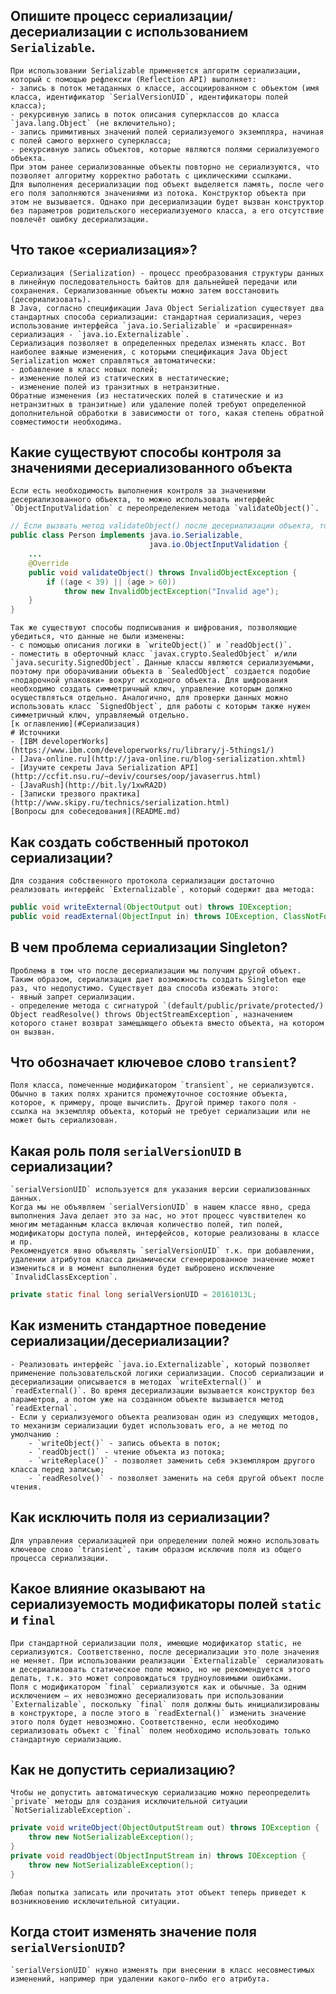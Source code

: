 ## 	Опишите процесс сериализации/десериализации с использованием `Serializable`.
	При использовании Serializable применяется алгоритм сериализации, который с помощью рефлексии (Reflection API) выполняет:
	- запись в поток метаданных о классе, ассоциированном с объектом (имя класса, идентификатор `SerialVersionUID`, идентификаторы полей класса);
	- рекурсивную запись в поток описания суперклассов до класса `java.lang.Object` (не включительно);
	- запись примитивных значений полей сериализуемого экземпляра, начиная с полей самого верхнего суперкласса;
	- рекурсивную запись объектов, которые являются полями сериализуемого объекта.
	При этом ранее сериализованные объекты повторно не сериализуются, что позволяет алгоритму корректно работать с циклическими ссылками.
	Для выполнения десериализации под объект выделяется память, после чего его поля заполняются значениями из потока. Конструктор объекта при этом не вызывается. Однако при десериализации будет вызван конструктор без параметров родительского несериализуемого класса, а его отсутствие повлечёт ошибку десериализации.
## 	Что такое «сериализация»?
	Сериализация (Serialization) - процесс преобразования структуры данных в линейную последовательность байтов для дальнейшей передачи или сохранения. Сериализованные объекты можно затем восстановить (десериализовать).
	В Java, согласно спецификации Java Object Serialization существует два стандартных способа сериализации: стандартная сериализация, через использование интерфейса `java.io.Serializable` и «расширенная» сериализация - `java.io.Externalizable`.
	Сериализация позволяет в определенных пределах изменять класс. Вот наиболее важные изменения, с которыми спецификация Java Object Serialization может справляться автоматически:
	- добавление в класс новых полей;
	- изменение полей из статических в нестатические;
	- изменение полей из транзитных в нетранзитные.
	Обратные изменения (из нестатических полей в статические и из нетранзитных в транзитные) или удаление полей требуют определенной дополнительной обработки в зависимости от того, какая степень обратной совместимости необходима.
## 	Какие существуют способы контроля за значениями десериализованного объекта
	Если есть необходимость выполнения контроля за значениями десериализованного объекта, то можно использовать интерфейс `ObjectInputValidation` с переопределением метода `validateObject()`.
```java
// Если вызвать метод validateObject() после десериализации объекта, то будет вызвано исключение InvalidObjectException при значении возраста за пределами 39...60.
public class Person implements java.io.Serializable,
                               java.io.ObjectInputValidation {
    ...
    @Override
    public void validateObject() throws InvalidObjectException {
        if ((age < 39) || (age > 60))
            throw new InvalidObjectException("Invalid age");
    }
}
```
	Так же существуют способы подписывания и шифрования, позволяющие убедиться, что данные не были изменены:
	- с помощью описания логики в `writeObject()` и `readObject()`.
	- поместить в оберточный класс `javax.crypto.SealedObject` и/или `java.security.SignedObject`. Данные классы являются сериализуемыми, поэтому при оборачивании объекта в `SealedObject` создается подобие «подарочной упаковки» вокруг исходного объекта. Для шифрования необходимо создать симметричный ключ, управление которым должно осуществляться отдельно. Аналогично, для проверки данных можно использовать класс `SignedObject`, для работы с которым также нужен симметричный ключ, управляемый отдельно.
	[к оглавлению](#Сериализация)
	# Источники
	- [IBM developerWorks](https://www.ibm.com/developerworks/ru/library/j-5things1/)
	- [Java-online.ru](http://java-online.ru/blog-serialization.xhtml)
	- [Изучите секреты Java Serialization API](http://ccfit.nsu.ru/~deviv/courses/oop/javaserrus.html)
	- [JavaRush](http://bit.ly/1xwRA2D)
	- [Записки трезвого практика](http://www.skipy.ru/technics/serialization.html)
	[Вопросы для собеседования](README.md)
## 	Как создать собственный протокол сериализации?
	Для создания собственного протокола сериализации достаточно реализовать интерфейс `Externalizable`, который содержит два метода:
```java
public void writeExternal(ObjectOutput out) throws IOException;
public void readExternal(ObjectInput in) throws IOException, ClassNotFoundException;
```
## 	В чем проблема сериализации Singleton?
	Проблема в том что после десериализации мы получим другой объект. Таким образом, сериализация дает возможность создать Singleton еще раз, что недопустимо. Существует два способа избежать этого:
	- явный запрет сериализации.
	- определение метода с сигнатурой `(default/public/private/protected/) Object readResolve() throws ObjectStreamException`, назначением которого станет возврат замещающего объекта вместо объекта, на котором он вызван.
## 	Что обозначает ключевое слово `transient`?
	Поля класса, помеченные модификатором `transient`, не сериализуются.
	Обычно в таких полях хранится промежуточное состояние объекта, которое, к примеру, проще вычислить. Другой пример такого поля - ссылка на экземпляр объекта, который не требует сериализации или не может быть сериализован.
## 	Какая роль поля `serialVersionUID` в сериализации?
	`serialVersionUID` используется для указания версии сериализованных данных. 
	Когда мы не объявляем `serialVersionUID` в нашем классе явно, среда выполнения Java делает это за нас, но этот процесс чувствителен ко многим метаданным класса включая количество полей, тип полей, модификаторы доступа полей, интерфейсов, которые реализованы в классе и пр. 
	Рекомендуется явно объявлять `serialVersionUID` т.к. при добавлении, удалении атрибутов класса динамически сгенерированное значение может измениться и в момент выполнения будет выброшено исключение `InvalidClassException`.
```java
private static final long serialVersionUID = 20161013L;
```
## 	Как изменить стандартное поведение сериализации/десериализации?
	- Реализовать интерфейс `java.io.Externalizable`, который позволяет применение пользовательской логики сериализации. Способ сериализации и десериализации описывается в методах `writeExternal()` и `readExternal()`. Во время десериализации вызывается конструктор без параметров, а потом уже на созданном объекте вызывается метод `readExternal`.
	- Если у сериализуемого объекта реализован один из следующих методов, то механизм сериализации будет использовать его, а не метод по умолчанию :
	    - `writeObject()` - запись объекта в поток;
	    - `readObject()` - чтение объекта из потока;
	    - `writeReplace()` - позволяет заменить себя экземпляром другого класса перед записью;
	    - `readResolve()` - позволяет заменить на себя другой объект после чтения.
## 	Как исключить поля из сериализации?
	Для управления сериализацией при определении полей можно использовать ключевое слово `transient`, таким образом исключив поля из общего процесса сериализации.
## 	Какое влияние оказывают на сериализуемость модификаторы полей `static` и `final`
	При стандартной сериализации поля, имеющие модификатор static, не сериализуются. Соответственно, после десериализации это поле значения не меняет. При использовании реализации `Externalizable` сериализовать и десериализовать статическое поле можно, но не рекомендуется этого делать, т.к. это может сопровождаться трудноуловимыми ошибками.
	Поля с модификатором `final` сериализуются как и обычные. За одним исключением – их невозможно десериализовать при использовании `Externalizable`, поскольку `final` поля должны быть инициализированы в конструкторе, а после этого в `readExternal()` изменить значение этого поля будет невозможно. Соответственно, если необходимо сериализовать объект с `final` полем необходимо использовать только стандартную сериализацию.
## 	Как не допустить сериализацию?
	Чтобы не допустить автоматическую сериализацию можно переопределить `private` методы для создания исключительной ситуации `NotSerializableException`.
```java
private void writeObject(ObjectOutputStream out) throws IOException {
    throw new NotSerializableException();
}
private void readObject(ObjectInputStream in) throws IOException {
    throw new NotSerializableException();
}
```
	Любая попытка записать или прочитать этот объект теперь приведет к возникновению исключительной ситуации.
## 	Когда стоит изменять значение поля `serialVersionUID`?
	`serialVersionUID` нужно изменять при внесении в класс несовместимых изменений, например при удалении какого-либо его атрибута.
